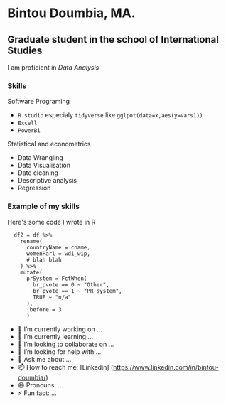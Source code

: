 # Bintou Doumbia, MA.
## Graduate student in the school of International Studies

I am proficient in *Data Analysis*

### Skills

Software Programing
- `R studio` especialy `tidyverse` like `gglpot(data=x,aes(y=vars1))`
- `Excell`
- `PowerBi`

Statistical and econometrics
- Data Wrangling
- Data Visualisation
- Date cleaning
- Descriptive analysis
- Regression


### Example of my skills

Here's some code I wrote in R

```# rename, reorder, recode
  df2 = df %>%
    rename(
      countryName = cname,
      womenParl = wdi_wip,
      # blah blah
    ) %>%
    mutate(
      prSystem = FctWhen(
        br_pvote == 0 ~ "Other",
        br_pvote == 1 ~ "PR system",
        TRUE ~ "n/a"
      ),
      .before = 3
      ) 
```

- 🔭 I’m currently working on ...
- 🌱 I’m currently learning ...
- 👯 I’m looking to collaborate on ...
- 🤔 I’m looking for help with ...
- 💬 Ask me about ...
- 📫 How to reach me: [Linkedin] (https://www.linkedin.com/in/bintou-doumbia/)
- 😄 Pronouns: ...
- ⚡ Fun fact: ...
